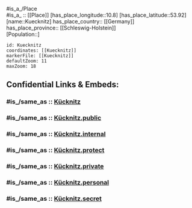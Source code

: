 ﻿---
confidential: public
isDeleted: false
location:
- 53.92
- 10.8
mapmarker: city
mapzoom:
- 7
- 12
SpocWebEntityId: 31728
tags:
- geo/City
type: City
---

#is_a_/Place  
#is_a_ :: [[Place]] 
[has_place_longitude::10.8] 
[has_place_latitude::53.92] 
[name::Kuecknitz] 
has_place_country:: [[Germany]]  
has_place_province:: [[Schleswig-Holstein]]  
[Population::] 



```leaflet
id: Kuecknitz
coordinates: [[Kuecknitz]] 
markerFile: [[Kuecknitz]] 
defaultZoom: 11 
maxZoom: 18
```


## Confidential Links & Embeds: 

### #is_/same_as :: [Kücknitz](/_Standards/Earth/Continent/Europe/Europe~Central/Germany/Germany~West/Schleswig-Holstein/counties~SH/Lübeck/Kücknitz.md) 

### #is_/same_as :: [Kücknitz.public](/_public/Earth/Continent/Europe/Europe~Central/Germany/Germany~West/Schleswig-Holstein/counties~SH/Lübeck/Kücknitz.public.md) 

### #is_/same_as :: [Kücknitz.internal](/_internal/Earth/Continent/Europe/Europe~Central/Germany/Germany~West/Schleswig-Holstein/counties~SH/Lübeck/Kücknitz.internal.md) 

### #is_/same_as :: [Kücknitz.protect](/_protect/Earth/Continent/Europe/Europe~Central/Germany/Germany~West/Schleswig-Holstein/counties~SH/Lübeck/Kücknitz.protect.md) 

### #is_/same_as :: [Kücknitz.private](/_private/Earth/Continent/Europe/Europe~Central/Germany/Germany~West/Schleswig-Holstein/counties~SH/Lübeck/Kücknitz.private.md) 

### #is_/same_as :: [Kücknitz.personal](/_personal/Earth/Continent/Europe/Europe~Central/Germany/Germany~West/Schleswig-Holstein/counties~SH/Lübeck/Kücknitz.personal.md) 

### #is_/same_as :: [Kücknitz.secret](/_secret/Earth/Continent/Europe/Europe~Central/Germany/Germany~West/Schleswig-Holstein/counties~SH/Lübeck/Kücknitz.secret.md)

